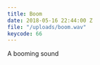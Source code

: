 ```yaml
---
title: Boom
date: 2018-05-16 22:44:00 Z
file: "/uploads/boom.wav"
keycode: 66
---
```


A booming sound
